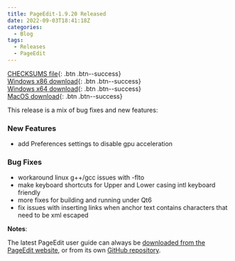 ```yaml
---
title: PageEdit-1.9.20 Released
date: 2022-09-03T18:41:18Z
categories:
  - Blog
tags:
  - Releases
  - PageEdit
---
```


[CHECKSUMS file](https://github.com/Sigil-Ebook/PageEdit/releases/download/1.9.20/PageEdit-1.9.20-CHECKSUMS.sha256.txt){: .btn .btn--success}<br/>
[Windows x86 download](https://github.com/Sigil-Ebook/PageEdit/releases/download/1.9.20/PageEdit-1.9.20-Windows-Setup.exe){: .btn .btn--success}<br/>
[Windows x64 download](https://github.com/Sigil-Ebook/PageEdit/releases/download/1.9.20/PageEdit-1.9.20-Windows-x64-Setup.exe){: .btn .btn--success}<br/>
[MacOS download](https://github.com/Sigil-Ebook/PageEdit/releases/download/1.9.20/PageEdit.app-1.9.20-Mac.txz){: .btn .btn--success}

This release is a mix of bug fixes and new features:

### New Features
- add Preferences settings to disable gpu acceleration

### Bug Fixes
- workaround linux g++/gcc issues with -flto
- make keyboard shortcuts for Upper and Lower casing intl keyboard friendly 
- more fixes for building and running under Qt6
- fix issues with inserting links when anchor text contains characters that need to be xml escaped

__Notes__:

The latest PageEdit user guide can always be [downloaded from the PageEdit website](https://sigil-ebook.com/pageedit/guide), or from its own [GitHub repository](https://github.com/Sigil-Ebook/pageedit-user-guide/releases/latest).


